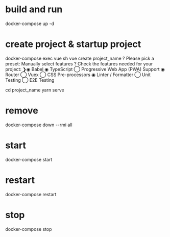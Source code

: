 # build and run
docker-compose up -d

# create project & startup project  
docker-compose exec vue sh
vue create project_name
    ? Please pick a preset: Manually select features
    ? Check the features needed for your project:
    ❯◉ Babel
    ◉ TypeScript
    ◯ Progressive Web App (PWA) Support
    ◉ Router
    ◯ Vuex
    ◯ CSS Pre-processors
    ◉ Linter / Formatter
    ◯ Unit Testing
    ◯ E2E Testing
    
cd project_name
yarn serve

# remove
docker-compose down --rmi all

# start
docker-compose start

# restart
docker-compose restart 

# stop
docker-compose stop
